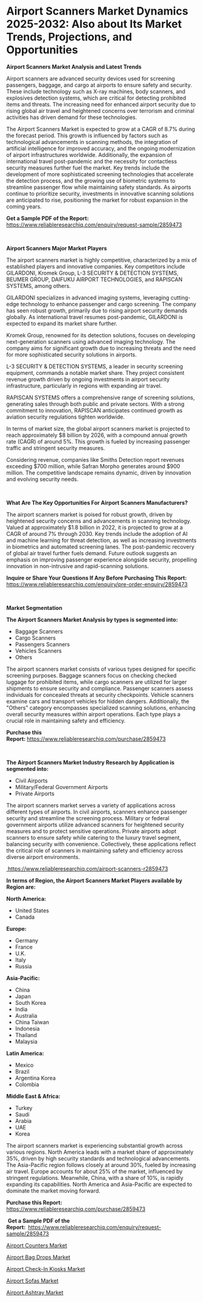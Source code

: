<p><h1>Airport Scanners Market Dynamics 2025-2032: Also about Its Market Trends, Projections, and Opportunities</h1></p><p><strong>Airport Scanners Market Analysis and Latest Trends</strong></p>
<p><p>Airport scanners are advanced security devices used for screening passengers, baggage, and cargo at airports to ensure safety and security. These include technology such as X-ray machines, body scanners, and explosives detection systems, which are critical for detecting prohibited items and threats. The increasing need for enhanced airport security due to rising global air travel and heightened concerns over terrorism and criminal activities has driven demand for these technologies.</p><p>The Airport Scanners Market is expected to grow at a CAGR of 8.7% during the forecast period. This growth is influenced by factors such as technological advancements in scanning methods, the integration of artificial intelligence for improved accuracy, and the ongoing modernization of airport infrastructures worldwide. Additionally, the expansion of international travel post-pandemic and the necessity for contactless security measures further fuel the market. Key trends include the development of more sophisticated screening technologies that accelerate the detection process, and the growing use of biometric systems to streamline passenger flow while maintaining safety standards. As airports continue to prioritize security, investments in innovative scanning solutions are anticipated to rise, positioning the market for robust expansion in the coming years.</p></p>
<p><strong>Get a Sample PDF of the Report:&nbsp;</strong> <a href="https://www.reliableresearchiq.com/enquiry/request-sample/2859473?utm_campaign=1087&utm_medium=2&utm_source=Github&utm_content=ia&utm_term=12032025&utm_id=airport-scanners">https://www.reliableresearchiq.com/enquiry/request-sample/2859473</a></p>
<p>&nbsp;</p>
<p><strong>Airport Scanners Major Market Players</strong></p>
<p><p>The airport scanners market is highly competitive, characterized by a mix of established players and innovative companies. Key competitors include GILARDONI, Kromek Group, L-3 SECURITY & DETECTION SYSTEMS, BEUMER GROUP, DAIFUKU AIRPORT TECHNOLOGIES, and RAPISCAN SYSTEMS, among others.</p><p>GILARDONI specializes in advanced imaging systems, leveraging cutting-edge technology to enhance passenger and cargo screening. The company has seen robust growth, primarily due to rising airport security demands globally. As international travel resumes post-pandemic, GILARDONI is expected to expand its market share further.</p><p>Kromek Group, renowned for its detection solutions, focuses on developing next-generation scanners using advanced imaging technology. The company aims for significant growth due to increasing threats and the need for more sophisticated security solutions in airports.</p><p>L-3 SECURITY & DETECTION SYSTEMS, a leader in security screening equipment, commands a notable market share. They project consistent revenue growth driven by ongoing investments in airport security infrastructure, particularly in regions with expanding air travel.</p><p>RAPISCAN SYSTEMS offers a comprehensive range of screening solutions, generating sales through both public and private sectors. With a strong commitment to innovation, RAPISCAN anticipates continued growth as aviation security regulations tighten worldwide.</p><p>In terms of market size, the global airport scanners market is projected to reach approximately $8 billion by 2026, with a compound annual growth rate (CAGR) of around 5%. This growth is fueled by increasing passenger traffic and stringent security measures.</p><p>Considering revenue, companies like Smiths Detection report revenues exceeding $700 million, while Safran Morpho generates around $900 million. The competitive landscape remains dynamic, driven by innovation and evolving security needs.</p></p>
<p>&nbsp;</p>
<p><strong>What Are The Key Opportunities For Airport Scanners Manufacturers?</strong></p>
<p><p>The airport scanners market is poised for robust growth, driven by heightened security concerns and advancements in scanning technology. Valued at approximately $1.8 billion in 2022, it is projected to grow at a CAGR of around 7% through 2030. Key trends include the adoption of AI and machine learning for threat detection, as well as increasing investments in biometrics and automated screening lanes. The post-pandemic recovery of global air travel further fuels demand. Future outlook suggests an emphasis on improving passenger experience alongside security, propelling innovation in non-intrusive and rapid-scanning solutions.</p></p>
<p><strong>Inquire or Share Your Questions If Any Before Purchasing This Report:</strong> <a href="https://www.reliableresearchiq.com/enquiry/pre-order-enquiry/2859473?utm_campaign=1087&utm_medium=2&utm_source=Github&utm_content=ia&utm_term=12032025&utm_id=airport-scanners">https://www.reliableresearchiq.com/enquiry/pre-order-enquiry/2859473</a></p>
<p>&nbsp;</p>
<p><strong>Market Segmentation</strong></p>
<p><strong>The Airport Scanners Market Analysis by types is segmented into:</strong></p>
<p><ul><li> Baggage Scanners</li><li>Cargo Scanners</li><li>Passengers Scanners</li><li>Vehicles Scanners</li><li>Others </li></ul></p>
<p><p>The airport scanners market consists of various types designed for specific screening purposes. Baggage scanners focus on checking checked luggage for prohibited items, while cargo scanners are utilized for larger shipments to ensure security and compliance. Passenger scanners assess individuals for concealed threats at security checkpoints. Vehicle scanners examine cars and transport vehicles for hidden dangers. Additionally, the "Others" category encompasses specialized scanning solutions, enhancing overall security measures within airport operations. Each type plays a crucial role in maintaining safety and efficiency.</p></p>
<p><strong>Purchase this Report:&nbsp;</strong><a href="https://www.reliableresearchiq.com/purchase/2859473?utm_campaign=1087&utm_medium=2&utm_source=Github&utm_content=ia&utm_term=12032025&utm_id=airport-scanners">https://www.reliableresearchiq.com/purchase/2859473</a></p>
<p>&nbsp;</p>
<p><strong>The Airport Scanners Market Industry Research by Application is segmented into:</strong></p>
<p><ul><li> Civil Airports</li><li>Military/Federal Government Airports</li><li>Private Airports </li></ul></p>
<p><p>The airport scanners market serves a variety of applications across different types of airports. In civil airports, scanners enhance passenger security and streamline the screening process. Military or federal government airports utilize advanced scanners for heightened security measures and to protect sensitive operations. Private airports adopt scanners to ensure safety while catering to the luxury travel segment, balancing security with convenience. Collectively, these applications reflect the critical role of scanners in maintaining safety and efficiency across diverse airport environments.</p></p>
<p><a href="https://www.reliableresearchiq.com/airport-scanners-r2859473?utm_campaign=1087&utm_medium=2&utm_source=Github&utm_content=ia&utm_term=12032025&utm_id=airport-scanners">&nbsp;https://www.reliableresearchiq.com/airport-scanners-r2859473</a></p>
<p><strong>In terms of Region, the Airport Scanners Market Players available by Region are:</strong></p>
<p>
    <p> <strong> North America: </strong>
        <ul>
            <li>United States</li>
            <li>Canada</li>
        </ul>
        </p> 
    <p> <strong> Europe: </strong>
        <ul>
            <li>Germany</li>
            <li>France</li>
            <li>U.K.</li>
            <li>Italy</li>
            <li>Russia</li>
        </ul>
        </p> 
    <p> <strong> Asia-Pacific: </strong>
        <ul>
            <li>China</li>
            <li>Japan</li>
            <li>South Korea</li>
            <li>India</li>
            <li>Australia</li>
            <li>China Taiwan</li>
            <li>Indonesia</li>
            <li>Thailand</li>
            <li>Malaysia</li>
        </ul>
        </p> 
    <p> <strong> Latin America: </strong>
        <ul>
            <li>Mexico</li>
            <li>Brazil</li>
            <li>Argentina Korea</li>
            <li>Colombia</li>
        </ul>
        </p> 
    <p> <strong> Middle East & Africa: </strong>
        <ul>
            <li>Turkey</li>
            <li>Saudi</li>
            <li>Arabia</li>
            <li>UAE</li>
            <li>Korea</li>
        </ul>
    </p>
    </p>
<p><p>The airport scanners market is experiencing substantial growth across various regions. North America leads with a market share of approximately 35%, driven by high security standards and technological advancements. The Asia-Pacific region follows closely at around 30%, fueled by increasing air travel. Europe accounts for about 25% of the market, influenced by stringent regulations. Meanwhile, China, with a share of 10%, is rapidly expanding its capabilities. North America and Asia-Pacific are expected to dominate the market moving forward.</p></p>
<p><strong>Purchase this Report: </strong><a href="https://www.reliableresearchiq.com/purchase/2859473?utm_campaign=1087&utm_medium=2&utm_source=Github&utm_content=ia&utm_term=12032025&utm_id=airport-scanners">https://www.reliableresearchiq.com/purchase/2859473</a></p>
<p>&nbsp;<strong>Get a Sample PDF of the Report:&nbsp;&nbsp;</strong><a href="https://www.reliableresearchiq.com/enquiry/request-sample/2859473?utm_campaign=1087&utm_medium=2&utm_source=Github&utm_content=ia&utm_term=12032025&utm_id=airport-scanners">https://www.reliableresearchiq.com/enquiry/request-sample/2859473</a></p>
<p><strong></strong></p>
<p><p><a href="https://github.com/bilkbitsch/Market-Research-Report-List-1/blob/main/airport-counters-market.md?utm_campaign=1087&utm_medium=2&utm_source=Github&utm_content=ia&utm_term=12032025&utm_id=airport-scanners">Airport Counters Market</a></p><p><a href="https://github.com/vaeilabin/Market-Research-Report-List-1/blob/main/airport-bag-drops-market.md?utm_campaign=1087&utm_medium=2&utm_source=Github&utm_content=ia&utm_term=12032025&utm_id=airport-scanners">Airport Bag Drops Market</a></p><p><a href="https://github.com/alekitanis/Market-Research-Report-List-1/blob/main/airport-check-in-kiosks-market.md?utm_campaign=1087&utm_medium=2&utm_source=Github&utm_content=ia&utm_term=12032025&utm_id=airport-scanners">Airport Check-In Kiosks Market</a></p><p><a href="https://github.com/hirtzhulstsq/Market-Research-Report-List-1/blob/main/airport-sofas-market.md?utm_campaign=1087&utm_medium=2&utm_source=Github&utm_content=ia&utm_term=12032025&utm_id=airport-scanners">Airport Sofas Market</a></p><p><a href="https://github.com/knipsfilip8f/Market-Research-Report-List-1/blob/main/airport-ashtray-market.md?utm_campaign=1087&utm_medium=2&utm_source=Github&utm_content=ia&utm_term=12032025&utm_id=airport-scanners">Airport Ashtray Market</a></p></p>